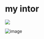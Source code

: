 # my intor

![][1]


[1]: ./JeskeCode/my-articles/master/media/stayfrosty.png
![image](./JeskeCode/my-articles/master/media/stayfrosty.png?raw=true)
